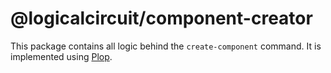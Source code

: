 # @logicalcircuit/component-creator

This package contains all logic behind the `create-component` command. It is implemented using [Plop](https://plopjs.com/).